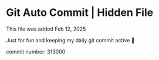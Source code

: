 # Git Auto Commit | Hidden File

This file was added Feb 12, 2025

Just for fun and keeping my daily git commit active 🤪

commit number: 313000
